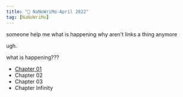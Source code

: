 ```yaml
---
title: "🌱 NaNoWriMo-April 2022"
tag: [NaNoWriMo]
---
```


someone help me what is happening why aren't links a thing anymore

ugh.

what is happening???

- [Chapter 01](NaNoWriMo/Chapter-01.md)
- Chapter 02
- Chapter 03
- Chapter Infinity